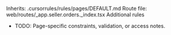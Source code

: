 Inherits: .cursorrules/rules/pages/DEFAULT.md
Route file: web/routes/_app.seller.orders._index.tsx
Additional rules
- TODO: Page-specific constraints, validation, or access notes.
